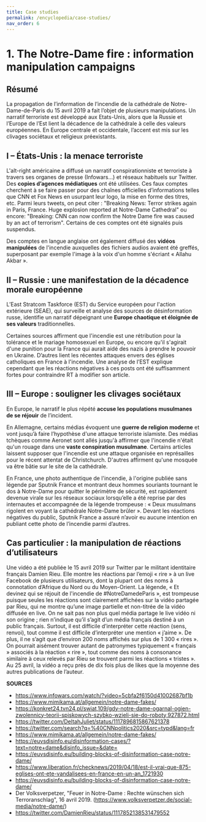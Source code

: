 ```yaml
---
title: Case studies
permalink: /encyclopedia/case-studies/
nav_order: 6
---
```



# 1. The Notre-Dame fire : information manipulation campaigns

## Résumé

La propagation de l’information de l’incendie de la cathédrale de Notre-Dame-de-Paris du 15 avril 2019 a fait l’objet de plusieurs manipulations.
Un narratif terroriste est développé aux Etats-Unis, alors que la Russie et l’Europe de l’Est lient la décadence de la cathédrale à celle des valeurs européennes. En Europe centrale et occidentale, l’accent est mis sur les clivages sociétaux et religieux préexistants.

## I – États-Unis : la menace terroriste

L'alt-right américaine a diffusé un narratif conspirationniste et terroriste à travers ses organes de presse (Infowars…) et réseaux habituels sur Twitter. Des **copies d’agences médiatiques** ont été utilisées. Ces faux comptes cherchent à se faire passer pour des chaînes officielles d’informations telles que CNN et Fox News en usurpant leur logo, la mise en forme des titres, etc.  Parmi leurs tweets, on peut citer : "Breaking News: Terror strikes again in Paris, France. Huge explosion reported at Notre-Dame Cathedral" ou encore: "Breaking: CNN can now confirm the Notre Dame fire was caused by an act of terrorism". Certains de ces comptes ont été signalés puis suspendus.

Des comptes en langue anglaise ont également diffusé des **vidéos manipulées** de l'incendie auxquelles des fichiers audios avaient été greffés, superposant par exemple l'image à la voix d'un homme s'écriant « Allahu Akbar ».

## II – Russie : une manifestation de la décadence morale européenne

L’East Stratcom Taskforce (EST) du Service européen pour l'action extérieure (SEAE), qui surveille et analyse des sources de désinformation russe, identifie un narratif dépeignant une **Europe chaotique et éloignée de ses valeurs** traditionnelles.

Certaines sources affirment que l'incendie est une rétribution pour la tolérance et le mariage homosexuel en Europe, ou encore qu'il s'agirait d'une punition pour la France qui aurait aidé des nazis à prendre le pouvoir en Ukraine. D’autres lient les récentes attaques envers des églises catholiques en France à l'incendie. Une analyse de l’EST explique cependant que les réactions négatives à ces posts ont été suffisamment fortes pour contraindre RT à modifier son article.

## III – Europe : souligner les clivages sociétaux

En Europe, le narratif le plus répété **accuse les populations musulmanes de se réjouir** de l’incident.

En Allemagne, certains médias évoquent une **guerre de religion moderne** et vont jusqu’à faire l’hypothèse d'une attaque terroriste islamiste. Des médias tchèques comme Aeronet sont allés jusqu'à affirmer que l'incendie n'était qu'un rouage dans une **vaste conspiration musulmane**. Certains articles laissent supposer que l'incendie est une attaque organisée en représailles pour le récent attentat de Christchurch. D'autres affirment qu'une mosquée va être bâtie sur le site de la cathédrale.

En France, une photo authentique de l'incendie, à l'origine publiée sans légende par Sputnik France et montrant deux hommes souriants tournant le dos à Notre-Dame pour quitter le périmètre de sécurité, est rapidement devenue virale sur les réseaux sociaux lorsqu’elle a été reprise par des internautes et accompagnée de la légende trompeuse : « Deux musulmans rigolent en voyant la cathédrale Notre-Dame brûler ». Devant les réactions négatives du public, Sputnik France a assuré n’avoir eu aucune intention en publiant cette photo de l’incendie parmi d’autres.



## Cas particulier : la manipulation de réactions d’utilisateurs

Une vidéo a été publiée le 15 avril 2019 sur Twitter par le militant identitaire français Damien Rieu. Elle montre les réactions par l’emoji « rire » à un live Facebook de plusieurs utilisateurs, dont la plupart ont des noms à connotation d’Afrique du Nord ou du Moyen-Orient. La légende, « Et devinez qui se réjouit de l'incendie de #NotreDamedeParis », est trompeuse puisque seules les réactions sont clairement affichées sur la vidéo partagée par Rieu, qui ne montre qu’une image partielle et non-titrée de la vidéo diffusée en live. On ne sait pas non plus quel média partage le live vidéo ni son origine ; rien n’indique qu’il s’agit d’un média français destiné à un public français. Surtout, il est difficile d’interpréter cette réaction (sens, renvoi), tout comme il est difficile d’interpréter une mention « j’aime ». De plus, il ne s’agit que d’environ 200 noms affichés sur plus de 1 300 « rires ». On pourrait aisément trouver autant de patronymes typiquement « français » associés à la réaction « rire », tout comme des noms à consonance similaire à ceux relevés par Rieu se trouvent parmi les réactions « tristes ».  Au 25 avril, la vidéo a reçu près de dix fois plus de likes que la moyenne des autres publications de l’auteur.


**SOURCES**

- https://www.infowars.com/watch/?video=5cbfa2f6150d41002687bf1b
- https://www.mimikama.at/allgemein/notre-dame-fakes/
- https://konkret24.tvn24.pl/swiat,109/gdy-notre-dame-ogarnal-ogien-zwolennicy-teorii-spiskowych-szybko-wzieli-sie-do-roboty,927872.html
- https://twitter.com/DeltahJuliet/status/1117896815867621378
- https://twitter.com/search?q=%40CNNpolitics2020&src=typd&lang=fr
- https://www.mimikama.at/allgemein/notre-dame-fakes/
- https://euvsdisinfo.eu/disinformation-cases/?text=notre+dame&disinfo_issue=&date=
- https://euvsdisinfo.eu/building-blocks-of-disinformation-case-notre-dame/
- https://www.liberation.fr/checknews/2019/04/18/est-il-vrai-que-875-eglises-ont-ete-vandalisees-en-france-en-un-an_1721930 
- https://euvsdisinfo.eu/building-blocks-of-disinformation-case-notre-dame/
- Der Volksverpetzer, "Feuer in Notre-Dame : Rechte wünschen sich Terroranschlag", 16 avril 2019. (https://www.volksverpetzer.de/social-media/notre-dame/)
- https://twitter.com/DamienRieu/status/1117852138531479552


